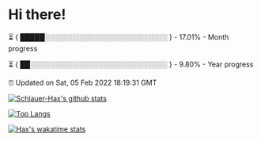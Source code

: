 # Hi there!

⏳ { █████░░░░░░░░░░░░░░░░░░░░░░░░░ } - 17.01% - Month progress

⏳ { ██░░░░░░░░░░░░░░░░░░░░░░░░░░░░ } - 9.80% - Year progress

⏰ Updated on Sat, 05 Feb 2022 18:19:31 GMT


[![Schlauer-Hax's github stats](https://github-readme-stats.vercel.app/api?username=Schlauer-Hax&show_icons=true&theme=dark&count_private=true)](https://github.com/Schlauer-Hax)


[![Top Langs](https://github-readme-stats.vercel.app/api/top-langs/?username=Schlauer-Hax&layout=compact&theme=dark)](https://github.com/Schlauer-Hax?tab=repositories)


[![Hax's wakatime stats](https://github-readme-stats.vercel.app/api/wakatime?username=Hax&theme=dark)](https://wakatime.com/@Hax)

